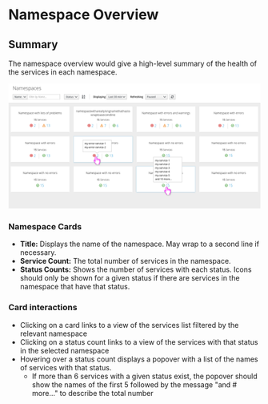 # Namespace Overview

## Summary
The namespace overview would give a high-level summary of the health of the services in each namespace.

![card view of namespaces](img/namespace-cards.png)

### Namespace Cards
- **Title:** Displays the name of the namespace. May wrap to a second line if necessary.
- **Service Count:** The total number of services in the namespace.
- **Status Counts:** Shows the number of services with each status. Icons should only be shown for a given status if there are services in the namespace that have that status.


### Card interactions
- Clicking on a card links to a view of the services list filtered by the relevant namespace
- Clicking on a status count links to a view of the services with that status in the selected namespace
- Hovering over a status count displays a popover with a list of the names of services with that status.
  - If more than 6 services with a given status exist, the popover should show the names of the first 5 followed by the message "and # more..." to describe the total number
